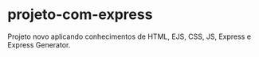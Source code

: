 # projeto-com-express
Projeto novo aplicando conhecimentos de HTML, EJS, CSS, JS, Express e Express Generator.
